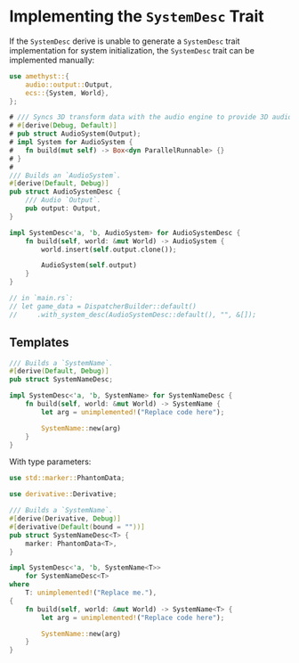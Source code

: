 # Implementing the `SystemDesc` Trait

If the `SystemDesc` derive is unable to generate a `SystemDesc` trait
implementation for system initialization, the `SystemDesc` trait can be
implemented manually:

```rust
use amethyst::{
    audio::output::Output,
    ecs::{System, World},
};

# /// Syncs 3D transform data with the audio engine to provide 3D audio.
# #[derive(Debug, Default)]
# pub struct AudioSystem(Output);
# impl System for AudioSystem {
#   fn build(mut self) -> Box<dyn ParallelRunnable> {}
# }
# 
/// Builds an `AudioSystem`.
#[derive(Default, Debug)]
pub struct AudioSystemDesc {
    /// Audio `Output`.
    pub output: Output,
}

impl SystemDesc<'a, 'b, AudioSystem> for AudioSystemDesc {
    fn build(self, world: &mut World) -> AudioSystem {
        world.insert(self.output.clone());

        AudioSystem(self.output)
    }
}

// in `main.rs`:
// let game_data = DispatcherBuilder::default()
//     .with_system_desc(AudioSystemDesc::default(), "", &[]);
```

## Templates

```rust
/// Builds a `SystemName`.
#[derive(Default, Debug)]
pub struct SystemNameDesc;

impl SystemDesc<'a, 'b, SystemName> for SystemNameDesc {
    fn build(self, world: &mut World) -> SystemName {
        let arg = unimplemented!("Replace code here");

        SystemName::new(arg)
    }
}
```

With type parameters:

```rust
use std::marker::PhantomData;

use derivative::Derivative;

/// Builds a `SystemName`.
#[derive(Derivative, Debug)]
#[derivative(Default(bound = ""))]
pub struct SystemNameDesc<T> {
    marker: PhantomData<T>,
}

impl SystemDesc<'a, 'b, SystemName<T>>
    for SystemNameDesc<T>
where
    T: unimplemented!("Replace me."),
{
    fn build(self, world: &mut World) -> SystemName<T> {
        let arg = unimplemented!("Replace code here");

        SystemName::new(arg)
    }
}
```
